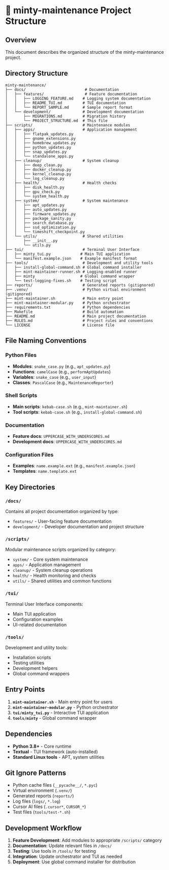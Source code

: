 # 🍃 minty-maintenance Project Structure

## Overview
This document describes the organized structure of the minty-maintenance project.

## Directory Structure

```
minty-maintenance/
├── docs/                          # Documentation
│   ├── features/                  # Feature documentation
│   │   ├── LOGGING_FEATURE.md    # Logging system documentation
│   │   ├── README_TUI.md         # TUI documentation
│   │   └── REPORT_SAMPLE.md      # Sample report format
│   └── development/              # Development documentation
│       ├── MIGRATIONS.md         # Migration history
│       └── PROJECT_STRUCTURE.md  # This file
├── scripts/                      # Maintenance modules
│   ├── apps/                     # Application management
│   │   ├── flatpak_updates.py
│   │   ├── gnome_extensions.py
│   │   ├── homebrew_updates.py
│   │   ├── python_updates.py
│   │   ├── snap_updates.py
│   │   └── standalone_apps.py
│   ├── cleanup/                  # System cleanup
│   │   ├── deep_clean.py
│   │   ├── docker_cleanup.py
│   │   ├── kernel_cleanup.py
│   │   └── log_cleanup.py
│   ├── health/                   # Health checks
│   │   ├── disk_health.py
│   │   ├── gpu_check.py
│   │   └── system_health.py
│   ├── system/                   # System maintenance
│   │   ├── apt_updates.py
│   │   ├── auto_updates.py
│   │   ├── firmware_updates.py
│   │   ├── package_sanity.py
│   │   ├── search_database.py
│   │   ├── ssd_optimization.py
│   │   └── timeshift_checkpoint.py
│   └── utils/                    # Shared utilities
│       ├── __init__.py
│       └── utils.py
├── tui/                          # Terminal User Interface
│   ├── minty_tui.py             # Main TUI application
│   └── manifest.example.json    # Example manifest format
├── tools/                        # Development and utility tools
│   ├── install-global-command.sh # Global command installer
│   ├── mint-maintainer-runner.sh # Logging-enabled runner
│   ├── minty                    # Global command wrapper
│   └── test-logging-fixes.sh    # Testing script
├── reports/                      # Generated reports (gitignored)
├── .venv/                        # Python virtual environment (gitignored)
├── mint-maintainer.sh            # Main entry point
├── mint-maintainer-modular.py    # Python orchestrator
├── requirements.txt              # Python dependencies
├── Makefile                      # Build automation
├── README.md                     # Main project documentation
├── RULES.md                      # Project rules and conventions
└── LICENSE                       # License file
```

## File Naming Conventions

### Python Files
- **Modules**: `snake_case.py` (e.g., `apt_updates.py`)
- **Functions**: `camelCase` (e.g., `performAptUpdates`)
- **Variables**: `snake_case` (e.g., `user_input`)
- **Classes**: `PascalCase` (e.g., `MaintenanceReporter`)

### Shell Scripts
- **Main scripts**: `kebab-case.sh` (e.g., `mint-maintainer.sh`)
- **Tool scripts**: `kebab-case.sh` (e.g., `install-global-command.sh`)

### Documentation
- **Feature docs**: `UPPERCASE_WITH_UNDERSCORES.md`
- **Development docs**: `UPPERCASE_WITH_UNDERSCORES.md`

### Configuration Files
- **Examples**: `name.example.ext` (e.g., `manifest.example.json`)
- **Templates**: `name.template.ext`

## Key Directories

### `/docs/`
Contains all project documentation organized by type:
- `features/` - User-facing feature documentation
- `development/` - Developer documentation and project structure

### `/scripts/`
Modular maintenance scripts organized by category:
- `system/` - Core system maintenance
- `apps/` - Application management
- `cleanup/` - System cleanup operations
- `health/` - Health monitoring and checks
- `utils/` - Shared utilities and common functions

### `/tui/`
Terminal User Interface components:
- Main TUI application
- Configuration examples
- UI-related documentation

### `/tools/`
Development and utility tools:
- Installation scripts
- Testing utilities
- Development helpers
- Global command wrappers

## Entry Points

1. **`mint-maintainer.sh`** - Main entry point for users
2. **`mint-maintainer-modular.py`** - Python orchestrator
3. **`tui/minty_tui.py`** - Interactive TUI application
4. **`tools/minty`** - Global command wrapper

## Dependencies

- **Python 3.8+** - Core runtime
- **Textual** - TUI framework (auto-installed)
- **Standard Linux tools** - APT, system utilities

## Git Ignore Patterns

- Python cache files (`__pycache__/`, `*.pyc`)
- Virtual environment (`.venv/`)
- Generated reports (`reports/`)
- Log files (`logs/`, `*.log`)
- Cursor AI files (`.cursor*`, `CURSOR_*`)
- Test files (`tools/test-*.sh`)

## Development Workflow

1. **Feature Development**: Add modules to appropriate `/scripts/` category
2. **Documentation**: Update relevant files in `/docs/`
3. **Testing**: Use tools in `/tools/` for testing
4. **Integration**: Update orchestrator and TUI as needed
5. **Deployment**: Use global command installer for distribution
